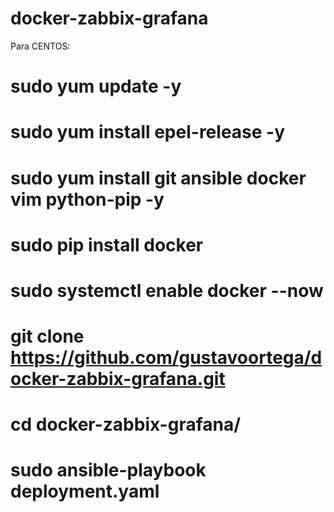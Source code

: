 # docker-zabbix-grafana

Para CENTOS:
# sudo yum update -y
# sudo yum install epel-release -y
# sudo yum install git ansible docker vim python-pip -y
# sudo pip install docker
# sudo systemctl enable docker --now

# git clone https://github.com/gustavoortega/docker-zabbix-grafana.git
# cd docker-zabbix-grafana/
# sudo ansible-playbook deployment.yaml
